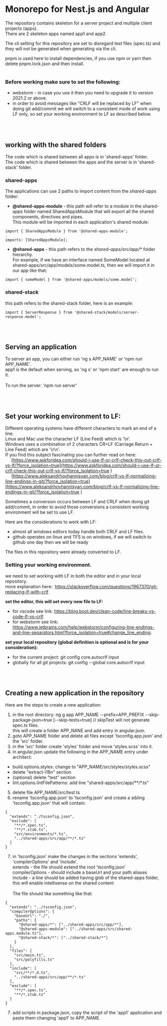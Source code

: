 # Monorepo for Nest.js and Angular
The repository contains skeleton for a server project and multiple client projects (apps).<br>
There are 2 skeleton apps named app1 and app2.<br>


The cli setting for this repository are set to disregard test files (spec.ts) and they will not be generated when generating via the cli.<br>

pnpm is used here to install dependencies, if you use npm or yarn then delete pnpm.lock.json and then install.<br><br>

### Before working make sure to set the following:
- webstorm - in case you use it then you need to upgrade it to version 2021.2 or above.
- in order to avoid messages like "CRLF will be replaced by LF" when doing git add/commit we will switch to a consistent mode of work using LF only,
  so set your working environment to LF as described below.

<br><br>

## working with the shared folders
The code which is shared between all apps is in 'shared-apps' folder.<br>
The code which is shared between the apps and the server is in 'shared-stack' folder.<br>
### shared-apps
The applications can use 2 paths to import content from the *shared-apps* folder:
- **@shared-apps-module** - this path will refer to a module in the shared-apps folder named SharedAppsModule that will export all the shared components, directives and pipes.<br>
This module will be imported in each application's shared module:<br>
````
import { SharedAppsModule } from '@shared-apps-module';
.
imports: [SharedAppsModule];
````

- **@shared-apps** - this path refers to the *shared-apps/src/app/** folder hierarchy.<br>
For example, if we have an interface named SomeModel located at shared-apps/src/app/models/some.model.ts, then we will import it in our app like that:
````
import { someModel } from '@shared-apps/models/some.model';
````

### shared-stack
this path refers to the shared-stack folder, here is an example:
````
import { ServerResponse } from '@shared-stack/models/server-response.model';
````

<br><br>

## Serving an application
To server an app, you can either run 'ng s APP_NAME' or 'npm run APP_NAME'.<br>
app1 is the default when serving, so 'ng s' or 'npm start' are enough to run it.<br><br>
To run the server: 'npm run server'

<br><br>

## Set your working environment to LF:
Different operating systems have different characters to mark an end of a line.<br>
Linux and Mac use the character LF (Line Feed) which is '\n'.<br>
Windows uses a combination of 2 characters CR+LF (Carriage Return + Line Feed) which are '\r\n'.<br>
If you find this subject fascinating you can further read on here:<br>
&nbsp;&nbsp;&nbsp;&nbsp;&nbsp;[https://www.askforidea.com/should-i-use-lf-or-crlf-check-this-out-crlf-vs-lf/?force_isolation=true](https://www.askforidea.com/should-i-use-lf-or-crlf-check-this-out-crlf-vs-lf/?force_isolation=true )<br>
&nbsp;&nbsp;&nbsp;&nbsp;&nbsp;[https://www.aleksandrhovhannisyan.com/blog/crlf-vs-lf-normalizing-line-endings-in-git/?force_isolation=true](https://www.aleksandrhovhannisyan.com/blog/crlf-vs-lf-normalizing-line-endings-in-git/?force_isolation=true )<br>

Sometimes a conversion occurs between LF and CRLF when doing git add/commit, in order to avoid
those conversions a consistent working environment will be set to use LF.

Here are the considerations to work with LF:
- almost all windows editors today handle both CRLF and LF files.
- github operates on linux and TFS is on windows, if we will switch to github one day then we will be ready

The files in this repository were already converted to LF.

### Setting your working environment.
we need to set working with LF in both the editor and in your local repository.<br>
more explanation here: &nbsp;https://stackoverflow.com/questions/1967370/git-replacing-lf-with-crlf
<br>

**set the editor, this will set every new file to LF:**<br>
- for vscode see link: https://blog.boot.dev/clean-code/line-breaks-vs-code-lf-vs-crlf.
- for webstorm see link: https://www.jetbrains.com/help/webstorm/configuring-line-endings-and-line-separators.html?force_isolation=true#change_line_ending.

**set your local repository (global definition is optional and is for your consideration):**<br>
- for the current project: git config core.autocrlf input
- globally for all git projects: git config --global core.autocrlf input

<br><br>

## Creating a new application in the repository

Here are the steps to create a new application:
1. in the root directory: ng g app APP_NAME --prefix=APP_PREFIX --skip-package-json=true  [--skip-tests=true]  // skipTest will not generate spec.ts files.<br>
   this will create a folder APP_NANE and add entry in angular.json.
2. goto APP_NAME folder and delete all files except 'tsconfig.app.json' and the 'src' folder.
3. in the 'src' folder create 'styles' folder and move 'styles.scss' into it.
4. in angular.json update the following in the APP_NAME entry under architect:
  - build.options.styles:  change to "APP_NAME/src/styles/styles.scss"
  - delete "extract-i18n" section
  - (optional) delete "test" section
  - lint.options.lintFilePatterns:  add line "shared-apps/src/app/**/*.ts"
5. delete file APP_NAME/src/test.ts
6. rename 'tsconfig.app.json' to 'tsconfig.json' and create a sibling 'tsconfig.app.json' that will contain:
````
{
  "extends": "./tsconfig.json",
  "exclude": [
    "**/*.spec.ts",
    "**/*.stub.ts",
    "src/environments/*.ts",
    "../shared-apps/src/app/**/*.ts"
  ]
}
````
7. in 'tsconfig.json' make the changes in the sections 'extends', 'compilerOptions' and 'include'.<br>
extends - the file should extend the root 'tsconfig.json'<br>
compilerOptions - should include a baseUrl and your path aliases<br>
include - a line should be added having glob of the shared-apps folder, this will enable intellisense on the shared content<br><br>
The file should like something like that:


````
{
  "extends": "../tsconfig.json",
  "compilerOptions": {
    "baseUrl": "./",
    "paths": {
      "@shared-apps/*": ["../shared-apps/src/app/*"],
      "@shared-apps-module": ["../shared-apps/src/shared-apps.module.ts"],
      "@shared-stack/*": ["../shared-stack/*"]
    }
  },
  "files": [
    "src/main.ts",
    "src/polyfills.ts"
  ],
  "include": [
    "src/**/*.d.ts",
    "../shared-apps/src/app/**/*.ts"
  ],
  "exclude": [
    "**/*.spec.ts",
    "**/*.stub.ts"
  ]
}
````
7. add scripts in package.json, copy the script of the 'app1' application and paste them changing 'app1' to APP_NAME.
